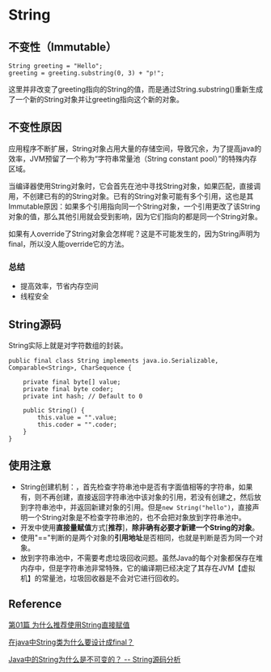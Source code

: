 # String
## 不变性（Immutable）
```
String greeting = "Hello";
greeting = greeting.substring(0, 3) + "p!";
```
这里并非改变了greeting指向的String的值，而是通过String.substring()重新生成了一个新的String对象并让greeting指向这个新的对象。
## 不变性原因
应用程序不断扩展，String对象占用大量的存储空间，导致冗余，为了提高java的效率，JVM预留了一个称为“字符串常量池（String constant pool）”的特殊内存区域。

当编译器使用String对象时，它会首先在池中寻找String对象，如果匹配，直接调用，不创建已有的的String对象。已有的String对象可能有多个引用，这也是其Immutable原因：如果多个引用指向同一个String对象，一个引用更改了该String对象的值，那么其他引用就会受到影响，因为它们指向的都是同一个String对象。

如果有人override了String对象会怎样呢？这是不可能发生的，因为String声明为final，所以没人能override它的方法。
### 总结
* 提高效率，节省内存空间
* 线程安全
## String源码
String实际上就是对字符数组的封装。
```
public final class String implements java.io.Serializable, Comparable<String>, CharSequence {

    private final byte[] value;
    private final byte coder;
    private int hash; // Default to 0

    public String() {
        this.value = "".value;
        this.coder = "".coder;
    }
}
```
## 使用注意
* String创建机制：，首先检查字符串池中是否有字面值相等的字符串，如果有，则不再创建，直接返回字符串池中该对象的引用，若没有创建之，然后放到字符串池中，并返回新建对象的引用。但是`new String("hello")`，直接声明一个String对象是不检查字符串池的，也不会把对象放到字符串池中。
* 开发中使用**直接量赋值**方式[**推荐**]，**除非确有必要才新建一个String的对象**。
* 使用"=="判断的是两个对象的**引用地址**是否相同，也就是判断是否为同一个对象。
* 放到字符串池中，不需要考虑垃圾回收问题。虽然Java的每个对象都保存在堆内存中，但是字符串池非常特殊，它的编译期已经决定了其存在JVM【虚拟机】的常量池，垃圾回收器是不会对它进行回收的。
## Reference
[第01篇 为什么推荐使用String直接赋值](https://www.cnblogs.com/pangxiansheng/p/5245086.html)

[在java中String类为什么要设计成final？](https://www.zhihu.com/question/31345592)

[Java中的String为什么是不可变的？ -- String源码分析](https://blog.csdn.net/zhangjg_blog/article/details/18319521)